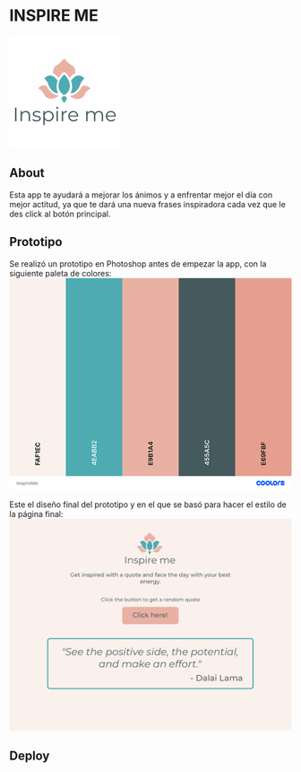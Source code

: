# INSPIRE ME
![logo](./src/img/logo.png)


## About

Esta app te ayudará a mejorar los ánimos y a enfrentar mejor el día con mejor actitud, ya que te dará una nueva frases inspiradora cada vez que le des click al botón principal.

## Prototipo

Se realizó un prototipo en Photoshop antes de empezar la app, con la siguiente paleta de colores: 
![paleta](./src/img/index.png)

Este el diseño final del prototipo y en el que se basó para hacer el estilo de la página final: 
![prototipo](./src/img/view.png)

## Deploy